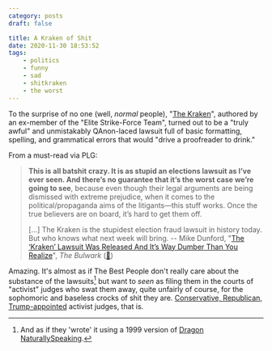 ```yaml
---
category: posts
draft: false

title: A Kraken of Shit
date: 2020-11-30 18:53:52
tags:
    - politics
    - funny
    - sad
    - shitkraken
    - the worst
---
```


To the surprise of no one (well, _normal_ people), "[The Kraken](/tags/shitkraken)", authored by an ex-member of the "Elite Strike-Force Team", turned out to be a "truly awful" and unmistakably QAnon-laced lawsuit full of basic formatting, spelling, and grammatical errors that would "drive a proofreader to drink."

From a must-read via PLG:

> **This is all batshit crazy. It is as stupid an elections lawsuit as I’ve ever seen. And there’s no guarantee that it’s the worst case we’re going to see**, because even though their legal arguments are being dismissed with extreme prejudice, when it comes to the political/propaganda aims of the litigants—this stuff works. Once the true believers are on board, it’s hard to get them off.
>
> [...] The Kraken is the stupidest election fraud lawsuit in history today. But who knows what next week will bring.
> -- Mike Dunford, "[The ‘Kraken’ Lawsuit Was Released And It’s Way Dumber Than You Realize](https://thebulwark.com/the-kraken-lawsuit-was-released-and-its-way-dumber-than-you-realize/)", _The Bulwark_ ([💾](https://static-log.nikhil.io/k/kraken.html))

Amazing. It's almost as if The Best People don't really care about the substance of the lawsuits[^dragon] but want to _seen_ as filing them in the courts of "activist" judges who swat them away, quite unfairly of course, for the sophomoric and baseless crocks of shit they are. [Conservative, Republican, Trump-appointed](https://www.politico.com/news/2020/11/27/appeals-court-trump-campaign-pennsylvania-440813) activist judges, that is.

[^dragon]: And as if they 'wrote' it using a 1999 version of [Dragon NaturallySpeaking](https://en.wikipedia.org/wiki/Dragon_NaturallySpeaking).
